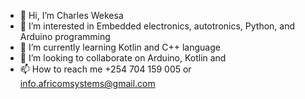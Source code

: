 - 👋 Hi, I’m Charles Wekesa
- 👀 I’m interested in Embedded electronics, autotronics, Python, and Arduino  programming
- 🌱 I’m currently learning Kotlin and C++ language
- 💞️ I’m looking to collaborate on Arduino, Kotlin and 
- 📫 How to reach me +254 704 159 005 or info.africomsystems@gmail.com

<!---
Shanfixauto KE is a ✨ special ✨ repository because its `README.md` (this file) appears on your GitHub profile.
You can click the Preview link to take a look at your changes.
--->
